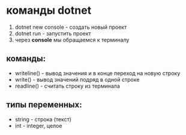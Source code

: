 # команды dotnet
1. dotnet new console - создать новый проект
2. dotnet run - запустить проект
3. через **console** мы обращаемся к терминалу

## команды:

* writeline() - вывод значения и в конце переход на новую строку
* write() - вывод значений подряд в одной строке
* readline() - считать строку из терминала

## типы переменных:

* string - строка (текст)
* int - integer, целое
